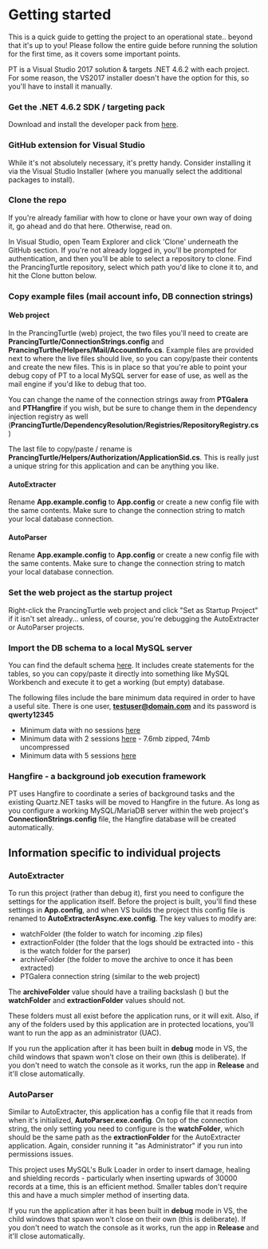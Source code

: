 # Getting started

This is a quick guide to getting the project to an operational state.. beyond that it's up to you! Please follow the entire guide before running the solution for the first time, as it covers some important points.

PT is a Visual Studio 2017 solution & targets .NET 4.6.2 with each project. For some reason, the VS2017 installer doesn't have the option for this, so you'll have to install it manually.

### Get the .NET 4.6.2 SDK / targeting pack
Download and install the developer pack from [here](https://www.microsoft.com/en-us/download/details.aspx?id=53321).

### GitHub extension for Visual Studio
While it's not absolutely necessary, it's pretty handy. Consider installing it via the Visual Studio Installer (where you manually select the additional packages to install).

### Clone the repo
If you're already familiar with how to clone or have your own way of doing it, go ahead and do that here. Otherwise, read on.

In Visual Studio, open Team Explorer and click 'Clone' underneath the GitHub section. If you're not already logged in, you'll be prompted for authentication, and then you'll be able to select a repository to clone. Find the PrancingTurtle repository, select which path you'd like to clone it to, and hit the Clone button below.

### Copy example files (mail account info, DB connection strings)

#### Web project

In the PrancingTurtle (web) project, the two files you'll need to create are **PrancingTurtle/ConnectionStrings.config** and **PrancingTurthe/Helpers/Mail/AccountInfo.cs**. Example files are provided next to where the live files should live, so you can copy/paste their contents and create the new files. This is in place so that you're able to point your debug copy of PT to a local MySQL server for ease of use, as well as the mail engine if you'd like to debug that too.

You can change the name of the connection strings away from **PTGalera** and **PTHangfire** if you wish, but be sure to change them in the dependency injection registry as well (**PrancingTurtle/DependencyResolution/Registries/RepositoryRegistry.cs**)

The last file to copy/paste / rename is **PrancingTurtle/Helpers/Authorization/ApplicationSid.cs**. This is really just a unique string for this application and can be anything you like.

#### AutoExtracter

Rename **App.example.config** to **App.config** or create a new config file with the same contents. Make sure to change the connection string to match your local database connection.

#### AutoParser

Rename **App.example.config** to **App.config** or create a new config file with the same contents. Make sure to change the connection string to match your local database connection.

### Set the web project as the startup project
Right-click the PrancingTurtle web project and click "Set as Startup Project" if it isn't set already... unless, of course, you're debugging the AutoExtracter or AutoParser projects.

### Import the DB schema to a local MySQL server
You can find the default schema [here](https://github.com/hewisaurus/PrancingTurtle/blob/master/PTSchema-20171016.sql). It includes create statements for the tables, so you can copy/paste it directly into something like MySQL Workbench and execute it to get a working (but empty) database.

The following files include the bare minimum data required in order to have a useful site. There is one user, **testuser@domain.com** and its password is **qwerty12345**
 * Minimum data with no sessions [here](https://github.com/hewisaurus/PrancingTurtle/blob/master/PTBasicData-IncGuild-NoSessions.sql)
 * Minimum data with 2 sessions [here](https://github.com/hewisaurus/PrancingTurtle/blob/master/PTBasicData-IncGuild-2Sessions.zip) - 7.6mb zipped, 74mb uncompressed
 * Minimum data with 5 sessions [here](https://github.com/hewisaurus/PrancingTurtle/blob/master/PTBasicData-IncGuild-5Sessions.zip)

### Hangfire - a background job execution framework
PT uses Hangfire to coordinate a series of background tasks and the existing Quartz.NET tasks will be moved to Hangfire in the future. As long as you configure a working MySQL/MariaDB server within the web project's **ConnectionStrings.config** file, the Hangfire database will be created automatically.

## Information specific to individual projects

### AutoExtracter

To run this project (rather than debug it), first you need to configure the settings for the application itself. Before the project is built, you'll find these settings in **App.config**, and when VS builds the project this config file is renamed to **AutoExtracterAsync.exe.config**. The key values to modify are:
 * watchFolder (the folder to watch for incoming .zip files)
 * extractionFolder (the folder that the logs should be extracted into - this is the watch folder for the parser)
 * archiveFolder (the folder to move the archive to once it has been extracted)
 * PTGalera connection string (similar to the web project)
 
 The **archiveFolder** value should have a trailing backslash (\) but the **watchFolder** and **extractionFolder** values should not.

These folders must all exist before the application runs, or it will exit. Also, if any of the folders used by this application are in protected locations, you'll want to run the app as an administrator (UAC).

If you run the application after it has been built in **debug** mode in VS, the child windows that spawn won't close on their own (this is deliberate). If you don't need to watch the console as it works, run the app in **Release** and it'll close automatically.

### AutoParser

Similar to AutoExtracter, this application has a config file that it reads from when it's initialized, **AutoParser.exe.config**. On top of the connection string, the only setting you need to configure is the **watchFolder**, which should be the same path as the **extractionFolder** for the AutoExtracter application. Again, consider running it "as Administrator" if you run into permissions issues.

This project uses MySQL's Bulk Loader in order to insert damage, healing and shielding records - particularly when inserting upwards of 30000 records at a time, this is an efficient method. Smaller tables don't require this and have a much simpler method of inserting data.

If you run the application after it has been built in **debug** mode in VS, the child windows that spawn won't close on their own (this is deliberate). If you don't need to watch the console as it works, run the app in **Release** and it'll close automatically.
